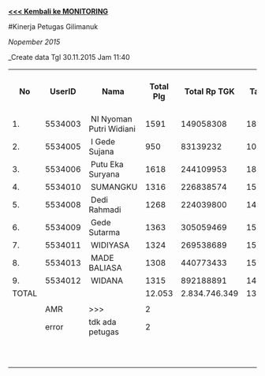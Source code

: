 **[<<< Kembali ke MONITORING](https://github.com/suriawan/Area-Bali-Utara/blob/master/TUSBUNG.md)**


#Kinerja Petugas Gilimanuk

_Nopember 2015_


_Create data Tgl 30.11.2015 Jam 11:40


<table><tbody><tr><th>No</th><th>UserID</th><th>Nama</th><th>Total Plg</th><th>Total Rp TGK</th><th>Target TGK</th><th>Realisasi Saldo TGK (Blm Lunas)</th><th>% Pencapaian Thd Target TGK</th><th>PK 2 Bln - Blm Lunas</th><th>PK 3 Bln - Blm Lunas</th></tr><tr><td>1.</td><td>5534003</td><td>&nbsp;NI Nyoman Putri Widiani</td><td>1591</td><td>149058308</td><td>18377347</td><td>3.269.235</td><td>182%</td><td>1</td><td>0</td></tr><tr><td>2.</td><td>5534005</td><td>&nbsp;I Gede Sujana</td><td>950</td><td>83139232</td><td>10985281</td><td>2.335.804</td><td>179%</td><td>0</td><td>0</td></tr><tr><td>3.</td><td>5534006</td><td>&nbsp;Putu Eka Suryana</td><td>1618</td><td>244109953</td><td>18705227</td><td>8.567.035</td><td>154%</td><td>0</td><td>1</td></tr><tr><td>4.</td><td>5534010</td><td>&nbsp;SUMANGKU</td><td>1316</td><td>226838574</td><td>15153352</td><td>14.291.469</td><td>106%</td><td>3</td><td>0</td></tr><tr><td>5.</td><td>5534008</td><td>&nbsp;Dedi Rahmadi</td><td>1268</td><td>224039800</td><td>14636247</td><td>17.154.353</td><td>83%</td><td>1</td><td>0</td></tr><tr><td>6.</td><td>5534009</td><td>&nbsp;Gede Sutarma</td><td>1363</td><td>305059469</td><td>15733550</td><td>22.325.500</td><td>58%</td><td>6</td><td>1</td></tr><tr><td>7.</td><td>5534011</td><td>&nbsp;WIDIYASA</td><td>1324</td><td>269538689</td><td>15225510</td><td>29.058.164</td><td>9%</td><td>2</td><td>0</td></tr><tr><td>8.</td><td>5534013</td><td>&nbsp;MADE BALIASA</td><td>1308</td><td>440773433</td><td>15155363</td><td>33.578.580</td><td>-22%</td><td>24</td><td>0</td></tr><tr><td>9.</td><td>5534012</td><td>&nbsp;WIDANA</td><td>1315</td><td>892188891</td><td>14900081</td><td>90.745.296</td><td>-409%</td><td>12</td><td>0</td></tr><tr><td>TOTAL</td><td> </td><td> </td><td>12.053</td><td>2.834.746.349</td><td>138.871.958</td><td>221.325.436</td><td>41%</td><td>49</td><td>2</td></tr><tr><td> </td><td> </td><td> </td><td> </td><td> </td><td> </td><td> </td><td> </td><td> </td><td> </td></tr><tr><td> </td><td>AMR</td><td>&gt;&gt;&gt;</td><td>2</td><td> </td><td> </td><td>43.599.017</td><td> </td><td>0</td><td>0</td></tr><tr><td> </td><td>error</td><td>tdk ada petugas</td><td>2</td><td> </td><td> </td><td>451.488</td><td> </td><td>0</td><td>0</td></tr><tr><td> </td><td> </td><td> </td><td> </td><td> </td><td> </td><td> 44.050.505 </td><td> </td><td> </td><td> </td></tr><tr><td> </td><td> </td><td> </td><td> </td><td> </td><td> </td><td> </td><td> </td><td> </td><td> </td></tr><tr><td> </td><td> </td><td> </td><td> </td><td> </td><td> </td><td> 265.375.941 </td><td> </td><td> </td><td> </td></tr></tbody></table>
